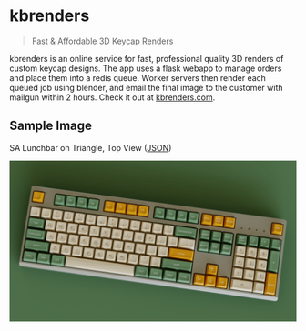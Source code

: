 # kbrenders
> Fast & Affordable 3D Keycap Renders

kbrenders is an online service for fast, professional quality 3D renders of custom keycap designs. The app uses a flask webapp to manage orders and place them into a redis queue. Worker servers then render each queued job using blender, and email the final image to the customer with mailgun within 2 hours. Check it out at [kbrenders.com](https://kbrenders.com).

## Sample Image
SA Lunchbar on Triangle, Top View ([JSON](http://www.keyboard-layout-editor.com/#/gists/b86a688e6502fcc910d4b32ca2fa642e))

![Sample Render](static/renders/Triangle_Top.png)
